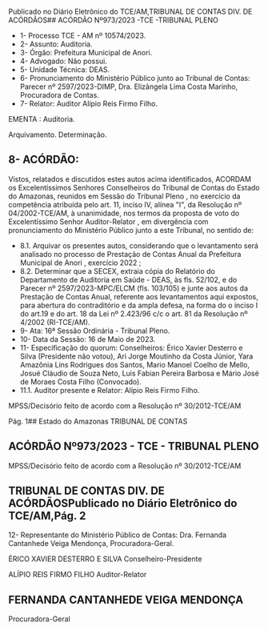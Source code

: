 Publicado  no  Diário  Eletrônico do TCE/AM,TRIBUNAL DE CONTAS DIV. DE ACÓRDÃOS## ACÓRDÃO Nº973/2023 -TCE -TRIBUNAL PLENO

- 1- Processo TCE - AM nº 10574/2023.
- 2- Assunto: Auditoria.
- 3- Órgão: Prefeitura Municipal de Anori.
- 4- Advogado: Não possui.
- 5- Unidade Técnica: DEAS.
- 6- Pronunciamento  do  Ministério  Público  junto  ao  Tribunal  de  Contas: Parecer  nº 2597/2023-DIMP, Dra. Elizângela Lima Costa Marinho, Procuradora de Contas.
- 7- Relator: Auditor Alípio Reis Firmo Filho.

EMENTA : Auditoria.

Arquivamento. Determinação.

## 8- ACÓRDÃO:

Vistos, relatados e discutidos estes autos acima identificados, ACORDAM os Excelentíssimos Senhores Conselheiros do Tribunal de Contas do Estado do Amazonas, reunidos em Sessão do Tribunal Pleno , no exercício da competência atribuída pelo art. 11, inciso IV, alínea "I", da Resolução nº 04/2002-TCE/AM, à unanimidade, nos termos da  proposta  de  voto  do  Excelentíssimo  Senhor  Auditor-Relator ,  em  divergência com pronunciamento do Ministério Público junto a este Tribunal, no sentido de:

- 8.1. Arquivar os presentes autos, considerando que o levantamento será analisado  no  processo  de  Prestação  de  Contas  Anual  da  Prefeitura Municipal de Anori , exercício 2022 ;
- 8.2. Determinar que a SECEX, extraia cópia do Relatório do Departamento  de  Auditoria  em  Saúde  -  DEAS, às  fls.  52/102,  e  do Parecer nº 2597/2023-MPC/ELCM (fls. 103/105) e junte aos autos da Prestação de Contas Anual, referente aos levantamentos aqui expostos, para abertura do contraditório e da ampla defesa, na forma do o inciso I do art.19 e do art. 18 da Lei nº 2.423/96 c/c o art. 81 da Resolução nº 4/2002 (RI-TCE/AM).
- 9- Ata: 16ª Sessão Ordinária - Tribunal Pleno.
- 10-  Data da Sessão: 16 de Maio de 2023.
- 11-  Especificação do quorum: Conselheiros: Érico Xavier Desterro e Silva (Presidente não votou), Ari Jorge Moutinho da Costa Júnior, Yara Amazônia Lins Rodrigues dos Santos,  Mario  Manoel  Coelho  de  Mello,  Josué  Cláudio  de  Souza  Neto,  Luis  Fabian Pereira Barbosa e Mário José de Moraes Costa Filho (Convocado).
- 11.1. Auditor presente e Relator: Alípio Reis Firmo Filho.

MPSS/Decisório feito de acordo com a Resolução nº 30/2012-TCE/AM

Pág. 1## Estado do Amazonas TRIBUNAL DE CONTAS

## ACÓRDÃO Nº973/2023 - TCE - TRIBUNAL PLENO

MPSS/Decisório feito de acordo com a Resolução nº 30/2012-TCE/AM

## TRIBUNAL DE CONTAS DIV. DE ACÓRDÃOSPublicado  no  Diário  Eletrônico do TCE/AM,Pág. 2

12-  Representante do Ministério Público de Contas: Dra. Fernanda Cantanhede Veiga Mendonça, Procuradora-Geral.

ÉRICO XAVIER DESTERRO E SILVA Conselheiro-Presidente

ALÍPIO REIS FIRMO FILHO Auditor-Relator

## FERNANDA CANTANHEDE VEIGA MENDONÇA

Procuradora-Geral